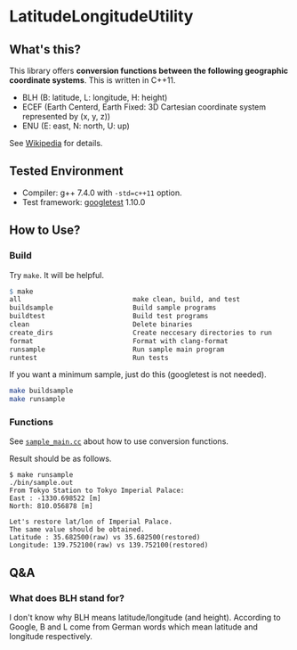 # LatitudeLongitudeUtility

## What's this?

This library offers **conversion functions between the following geographic coordinate systems**.
This is written in C++11.

- BLH (B: latitude, L: longitude, H: height)
- ECEF (Earth Centerd, Earth Fixed: 3D Cartesian coordinate system represented by (x, y, z))
- ENU (E: east, N: north, U: up)

See [Wikipedia](https://en.wikipedia.org/wiki/Geographic_coordinate_system) for details.

## Tested Environment

- Compiler: g++ 7.4.0 with `-std=c++11` option.
- Test framework: [googletest](https://github.com/google/googletest) 1.10.0

## How to Use?

### Build

Try `make`. It will be helpful.

```Makefile
$ make
all                            make clean, build, and test
buildsample                    Build sample programs
buildtest                      Build test programs
clean                          Delete binaries
create_dirs                    Create neccesary directories to run
format                         Format with clang-format
runsample                      Run sample main program
runtest                        Run tests
```

If you want a minimum sample, just do this (googletest is not needed).

```sh
make buildsample
make runsample
```

### Functions

See [`sample_main.cc`](./sample_main.cc) about how to use conversion functions.

Result should be as follows.

```
$ make runsample
./bin/sample.out
From Tokyo Station to Tokyo Imperial Palace:
East : -1330.698522 [m]
North: 810.056878 [m]

Let's restore lat/lon of Imperial Palace.
The same value should be obtained.
Latitude : 35.682500(raw) vs 35.682500(restored)
Longitude: 139.752100(raw) vs 139.752100(restored)
```

## Q&A

### What does BLH stand for?

I don't know why BLH means latitude/longitude (and height).
According to Google, B and L come from German words which mean latitude and longitude respectively.

